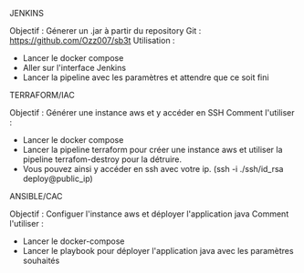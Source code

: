 JENKINS

Objectif : Génerer un .jar à partir du repository Git : https://github.com/Ozz007/sb3t
Utilisation :
- Lancer le docker compose
- Aller sur l'interface Jenkins
- Lancer la pipeline avec les paramètres et attendre que ce soit fini

TERRAFORM/IAC

Objectif : Générer une instance aws et y accéder en SSH
Comment l'utiliser :
- Lancer le docker compose
- Lancer la pipeline terraform pour créer une instance aws et utiliser la pipeline terrafom-destroy pour la détruire.
- Vous pouvez ainsi y accéder en ssh avec votre ip. (ssh -i ./ssh/id_rsa deploy@public_ip)

ANSIBLE/CAC

Objectif : Configuer l'instance aws et déployer l'application java
Comment l'utiliser :
- Lancer le docker-compose
- Lancer le playbook pour déployer l'application java avec les paramètres souhaités

